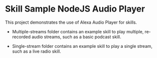# Skill Sample NodeJS Audio Player

This project demonstrates the use of Alexa Audio Player for skills.

- Multiple-streams folder contains an example skill to play multiple, re-recorded audio streams, such as a basic podcast skill.

- Single-stream folder contains an example skill to play a single stream, such as a live radio skill.
